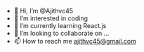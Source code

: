 - 👋 Hi, I’m @Ajithvc45
- 👀 I’m interested in coding
- 🌱 I’m currently learning React.js
- 💞️ I’m looking to collaborate on ...
- 📫 How to reach me ajithvc45@gmail.com

<!---
Ajithvc45/Ajithvc45 is a ✨ special ✨ repository because its `README.md` (this file) appears on your GitHub profile.
You can click the Preview link to take a look at your changes.
--->
